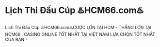 # Lịch Thi Đấu Cúp ♨️HCM66.com♨️

Lịch Thi Đấu Cúp ♨️HCM66.com♨️CƯỢC LỚN TẠI HCM - THẮNG LỚN TẠI HCM66 . CASINO ONLINE TỐT NHẤT TẠI VIỆT NAM LỰA CHỌN TỐT NHẤT CỦA BẠN !